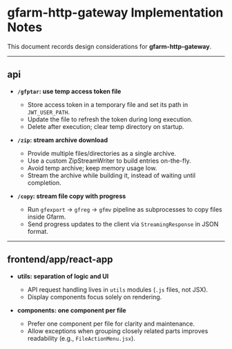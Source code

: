 # gfarm-http-gateway Implementation Notes

This document records design considerations for **gfarm-http-gateway**.

---

## api

* **`/gfptar`: use temp access token file**
  * Store access token in a temporary file and set its path in `JWT_USER_PATH`.
  * Update the file to refresh the token during long execution.
  * Delete after execution; clear temp directory on startup.

* **`/zip`: stream archive download**
  * Provide multiple files/directories as a single archive.
  * Use a custom ZipStreamWriter to build entries on-the-fly.
  * Avoid temp archive; keep memory usage low.
  * Stream the archive while building it, instead of waiting until completion.

* **`/copy`: stream file copy with progress**
  * Run `gfexport` -> `gfreg` -> `gfmv` pipeline as subprocesses to copy files inside Gfarm.  
  * Send progress updates to the client via `StreamingResponse` in JSON format.  

---

## frontend/app/react-app

* **utils: separation of logic and UI**
  * API request handling lives in `utils` modules (`.js` files, not JSX).
  * Display components focus solely on rendering.

* **components: one component per file**
  * Prefer one component per file for clarity and maintenance.
  * Allow exceptions when grouping closely related parts improves readability (e.g., `FileActionMenu.jsx`).
